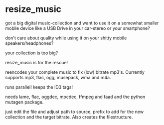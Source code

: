 # resize_music

got a big digital music-collection and want to use it on a somewhat smaller mobile device like a USB Drive in your car-stereo or your smartphone?

don't care about quality while using it on your shitty mobile speakers/headphones?

your collection is too big?

resize_music is for the rescue!


reencodes your complete music to fix (low) bitrate mp3's. Currently supports mp3, flac, ogg, musepack, wma and m4a.

runs parallel! keeps the ID3 tags!

needs lame, flac, oggdec, mpcdec, ffmpeg and faad and the python mutagen package.


just edit the file and adjust path to source, prefix to add for the new collection and the target bitrate. Also creates the filestructure.
